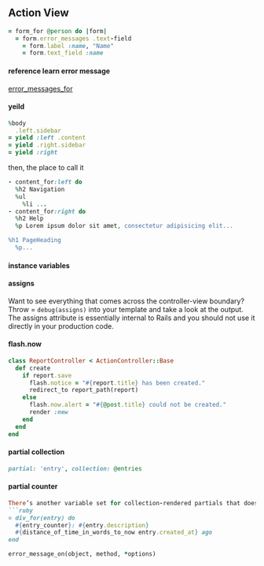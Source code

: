 ## Action View

```ruby
= form_for @person do |form| 
  = form.error_messages .text-field
    = form.label :name, "Name"
    = form.text_field :name
```

#### reference learn error message

[error_messages_for](reference/error_messages_for.markdown)

#### yeild

```ruby
%body
  .left.sidebar
= yield :left .content
= yield .right.sidebar
= yield :right
```

then, the place to call it

```ruby
- content_for:left do 
  %h2 Navigation
  %ul
    %li ...
- content_for:right do
  %h2 Help
  %p Lorem ipsum dolor sit amet, consectetur adipisicing elit...

%h1 PageHeading 
  %p...
```

#### instance variables

#### assigns
Want to see everything that comes across the controller-view boundary? Throw = `debug(assigns)` into your template and take a look at the output. The assigns attribute is essentially internal to Rails and you should not use it directly in your production code.

#### flash.now

```ruby
class ReportController < ActionController::Base
  def create
    if report.save
      flash.notice = "#{report.title} has been created."
      redirect_to report_path(report)
    else
      flash.now.alert = "#{@post.title} could not be created."
      render :new 
    end
  end 
end
```

#### partial collection

```ruby
partial: 'entry', collection: @entries
```


#### partial counter

```ruby
There’s another variable set for collection-rendered partials that doesn’t get much attention. It’s a 0-indexed counter variable that tracks the number of times the partial has gotten rendered. It’s useful for rendering numbered lists of things. The name of the variable is the name of the partial, plus _counter.
```ruby
= div_for(entry) do
  #{entry_counter}: #{entry.description} 
  #{distance_of_time_in_words_to_now entry.created_at} ago
end

```

```ruby
error_message_on(object, method, *options)
```

